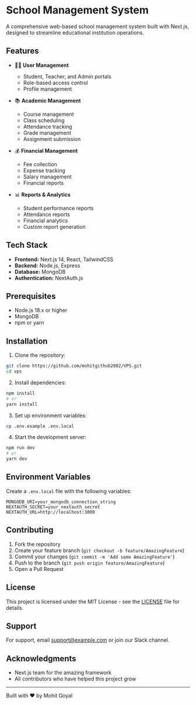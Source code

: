 # School Management System

A comprehensive web-based school management system built with Next.js, designed to streamline educational institution operations.

## Features

- 👩‍🏫 **User Management**
  - Student, Teacher, and Admin portals
  - Role-based access control
  - Profile management

- 📚 **Academic Management**
  - Course management
  - Class scheduling
  - Attendance tracking
  - Grade management
  - Assignment submission

- 💰 **Financial Management**
  - Fee collection
  - Expense tracking
  - Salary management
  - Financial reports

- 📊 **Reports & Analytics**
  - Student performance reports
  - Attendance reports
  - Financial analytics
  - Custom report generation

## Tech Stack

- **Frontend:** Next.js 14, React, TailwindCSS
- **Backend:** Node.js, Express
- **Database:** MongoDB
- **Authentication:** NextAuth.js


## Prerequisites

- Node.js 18.x or higher
- MongoDB
- npm or yarn

## Installation

1. Clone the repository:
```bash
git clone https://github.com/mohitgithub2002/VPS.git
cd vps
```

2. Install dependencies:
```bash
npm install
# or
yarn install
```

3. Set up environment variables:
```bash
cp .env.example .env.local
```

4. Start the development server:
```bash
npm run dev
# or
yarn dev
```

## Environment Variables

Create a `.env.local` file with the following variables:
```
MONGODB_URI=your_mongodb_connection_string
NEXTAUTH_SECRET=your_nextauth_secret
NEXTAUTH_URL=http://localhost:3000
```



## Contributing

1. Fork the repository
2. Create your feature branch (`git checkout -b feature/AmazingFeature`)
3. Commit your changes (`git commit -m 'Add some AmazingFeature'`)
4. Push to the branch (`git push origin feature/AmazingFeature`)
5. Open a Pull Request

## License

This project is licensed under the MIT License - see the [LICENSE](LICENSE) file for details.

## Support

For support, email support@example.com or join our Slack channel.

## Acknowledgments

- Next.js team for the amazing framework
- All contributors who have helped this project grow

---
Built with ❤️ by Mohit Goyal
